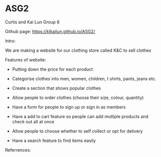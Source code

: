 # ASG2
Curtis and Kai Lun Group 8

Github page: https://klkailun.github.io/ASG2/

Intro:

We are making a website for our clothing store called K&C to sell clothes

Features of website:
- Putting down the price for each product

- Categorise clothes into men, women, children, t shirts, pants, jeans etc.

- Create a section that shows popular clothes

- Allow people to order clothes (choose their size, colour, quantity)

- Have a form for people to sign up or sign in as members

- Have a add to cart feature so people can add mutliple products and check out all at once

- Allow people to choose whether to self collect or opt for delivery

- Have a search feature to find items easily


Referrences:
